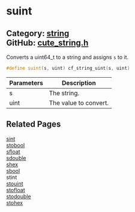 [](../header.md ':include')

# suint

Category: [string](/api_reference?id=string)  
GitHub: [cute_string.h](https://github.com/RandyGaul/cute_framework/blob/master/include/cute_string.h)  
---

Converts a uint64_t to a string and assigns `s` to it.

```cpp
#define suint(s, uint) cf_string_uint(s, uint)
```

Parameters | Description
--- | ---
s | The string.
uint | The value to convert.

## Related Pages

[sint](/string/sint.md)  
[stobool](/string/stobool.md)  
[sfloat](/string/sfloat.md)  
[sdouble](/string/sdouble.md)  
[shex](/string/shex.md)  
[sbool](/string/sbool.md)  
stint  
[stouint](/string/stouint.md)  
[stofloat](/string/stofloat.md)  
[stodouble](/string/stodouble.md)  
[stohex](/string/stohex.md)  

